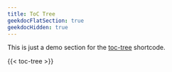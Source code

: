 ```yaml
---
title: ToC Tree
geekdocFlatSection: true
geekdocHidden: true
---
```


This is just a demo section for the <!-- spellchecker-disable -->[toc-tree](/shortcodes/toc-tree/)<!-- spellchecker-enable --> shortcode.

<!-- spellchecker-disable -->

{{< toc-tree >}}

<!-- spellchecker-enable -->
